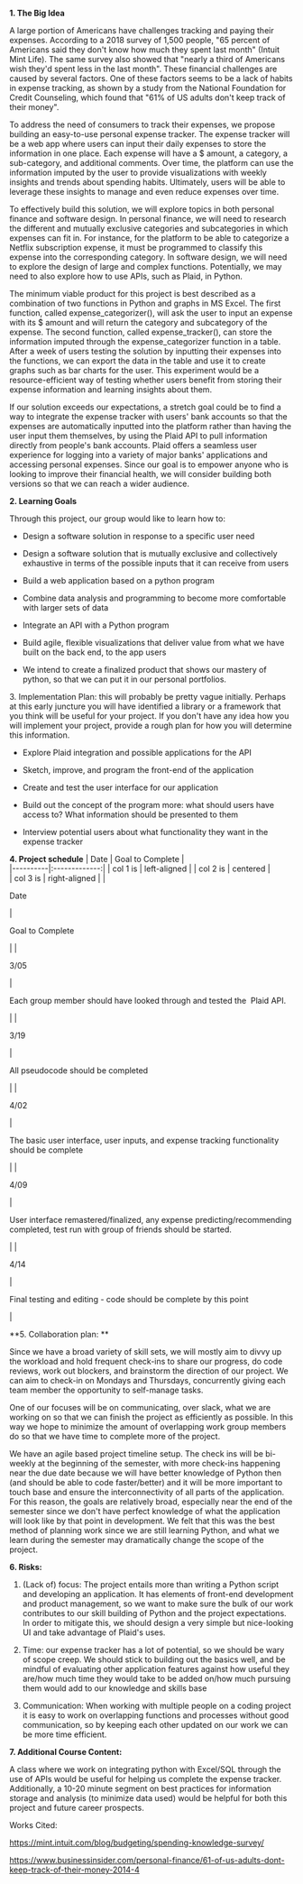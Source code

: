 **1\. The Big Idea**

A large portion of Americans have challenges tracking and paying their expenses. According to a 2018 survey of 1,500 people, "65 percent of Americans said they don't know how much they spent last month" (Intuit Mint Life). The same survey also showed that "nearly a third of Americans wish they'd spent less in the last month". These financial challenges are caused by several factors. One of these factors seems to be a lack of habits in expense tracking, as shown by a study from the National Foundation for Credit Counseling, which found that "61% of US adults don't keep track of their money".

To address the need of consumers to track their expenses, we propose building an easy-to-use personal expense tracker. The expense tracker will be a web app where users can input their daily expenses to store the information in one place. Each expense will have a $ amount, a category, a sub-category, and additional comments. Over time, the platform can use the information imputed by the user to provide visualizations with weekly insights and trends about spending habits. Ultimately, users will be able to leverage these insights to manage and even reduce expenses over time.

To effectively build this solution, we will explore topics in both personal finance and software design. In personal finance, we will need to research the different and mutually exclusive categories and subcategories in which expenses can fit in. For instance, for the platform to be able to categorize a Netflix subscription expense, it must be programmed to classify this expense into the corresponding category. In software design, we will need to explore the design of large and complex functions. Potentially, we may need to also explore how to use APIs, such as Plaid, in Python.

The minimum viable product for this project is best described as a combination of two functions in Python and graphs in MS Excel. The first function, called expense_categorizer(), will ask the user to input an expense with its $ amount and will return the category and subcategory of the expense. The second function, called expense_tracker(), can store the information imputed through the expense_categorizer function in a table. After a week of users testing the solution by inputting their expenses into the functions, we can export the data in the table and use it to create graphs such as bar charts for the user. This experiment would be a resource-efficient way of testing whether users benefit from storing their expense information and learning insights about them.

If our solution exceeds our expectations, a stretch goal could be to find a way to integrate the expense tracker with users' bank accounts so that the expenses are automatically inputted into the platform rather than having the user input them themselves, by using the Plaid API to pull information directly from people's bank accounts. Plaid offers a seamless user experience for logging into a variety of major banks' applications and accessing personal expenses. Since our goal is to empower anyone who is looking to improve their financial health, we will consider building both versions so that we can reach a wider audience. 

**2\. Learning Goals**

Through this project, our group would like to learn how to:

-   Design a software solution in response to a specific user need

-   Design a software solution that is mutually exclusive and collectively exhaustive in terms of the possible inputs that it can receive from users

-   Build a web application based on a python program

-   Combine data analysis and programming to become more comfortable with larger sets of data

-   Integrate an API with a Python program

-   Build agile, flexible visualizations that deliver value from what we have built on the back end, to the app users 

-   We intend to create a finalized product that shows our mastery of python, so that we can put it in our personal portfolios.

3\. Implementation Plan: this will probably be pretty vague initially. Perhaps at this early juncture you will have identified a library or a framework that you think will be useful for your project. If you don't have any idea how you will implement your project, provide a rough plan for how you will determine this information.

-   Explore Plaid integration and possible applications for the API

-   Sketch, improve, and program the front-end of the application 

-   Create and test the user interface for our application

-   Build out the concept of the program more: what should users have access to? What information should be presented to them

-   Interview potential users about what functionality they want in the expense tracker

**4\. Project schedule**
| Date   |      Goal to Complete      |  
|----------|:-------------:|
| col 1 is |  left-aligned | 
| col 2 is |    centered   |  
| col 3 is | right-aligned | 
|

Date

 |

Goal to Complete

 |
|

3/05

 |

Each group member should have looked through and tested the  Plaid API.

 |
|

3/19

 |

All pseudocode should be completed

 |
|

4/02

 |

The basic user interface, user inputs, and expense tracking functionality should be complete

 |
|

4/09

 |

User interface remastered/finalized, any expense predicting/recommending completed, test run with group of friends should be started.

 |
|

4/14

 |

Final testing and editing - code should be complete by this point

 |

**5\. Collaboration plan: **

Since we have a broad variety of skill sets, we will mostly aim to divvy up the workload and hold frequent check-ins to share our progress, do code reviews, work out blockers, and brainstorm the direction of our project. We can aim to check-in on Mondays and Thursdays, concurrently giving each team member the opportunity to self-manage tasks. 

One of our focuses will be on communicating, over slack, what we are working on so that we can finish the project as efficiently as possible. In this way we hope to minimize the amount of overlapping work group members do so that we have time to complete more of the project. 

We have an agile based project timeline setup. The check ins will be bi-weekly at the beginning of the semester, with more check-ins happening near the due date because we will have better knowledge of Python then (and should be able to code faster/better) and it will be more important to touch base and ensure the interconnectivity of all parts of the application. For this reason, the goals are relatively broad, especially near the end of the semester since we don't have perfect knowledge of what the application will look like by that point in development. We felt that this was the best method of planning work since we are still learning Python, and what we learn during the semester may dramatically change the scope of the project.

**6\. Risks:** 

1.  (Lack of) focus: The project entails more than writing a Python script and developing an application. It has elements of front-end development and product management, so we want to make sure the bulk of our work contributes to our skill building of Python and the project expectations. In order to mitigate this, we should design a very simple but nice-looking UI and take advantage of Plaid's uses. 

2.  Time: our expense tracker has a lot of potential, so we should be wary of scope creep. We should stick to building out the basics well, and be mindful of evaluating other application features against how useful they are/how much time they would take to be added on/how much pursuing them would add to our knowledge and skills base

3.  Communication: When working with multiple people on a coding project it is easy to work on overlapping functions and processes without good communication, so by keeping each other updated on our work we can be more time efficient.

**7\. Additional Course Content:** 

A class where we work on integrating python with Excel/SQL through the use of APIs would be useful for helping us complete the expense tracker. Additionally, a 10-20 minute segment on best practices for information storage and analysis (to minimize data used) would be helpful for both this project and future career prospects.

Works Cited:

<https://mint.intuit.com/blog/budgeting/spending-knowledge-survey/>

https://www.businessinsider.com/personal-finance/61-of-us-adults-dont-keep-track-of-their-money-2014-4
